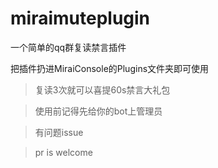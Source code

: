 # miraimuteplugin
一个简单的qq群复读禁言插件

把插件扔进MiraiConsole的Plugins文件夹即可使用

>复读3次就可以喜提60s禁言大礼包

>使用前记得先给你的bot上管理员

>有问题issue 

>pr is welcome
